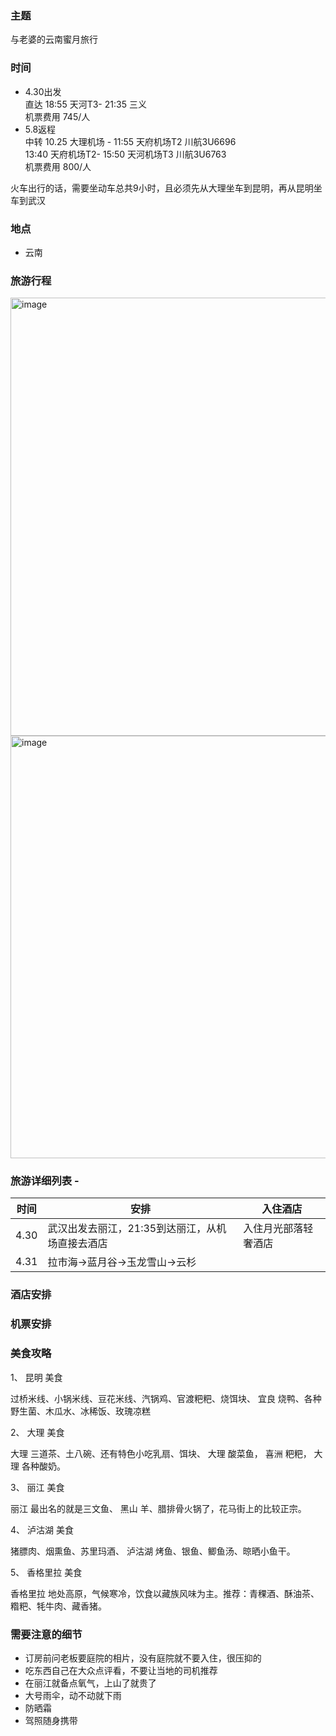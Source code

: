 ### 主题
与老婆的云南蜜月旅行

### 时间
- 4.30出发
   </br>直达 18:55 天河T3- 21:35 三义</br>
   机票费用 745/人
- 5.8返程
  </br> 中转 10.25 大理机场 - 11:55 天府机场T2 川航3U6696</br>
       13:40 天府机场T2- 15:50 天河机场T3 川航3U6763</br>
  机票费用 800/人</br>

火车出行的话，需要坐动车总共9小时，且必须先从大理坐车到昆明，再从昆明坐车到武汉


### 地点
- 云南

### 旅游行程
<img width="701" alt="image" src="https://user-images.githubusercontent.com/99648697/164952694-b9974108-0209-4df8-b8d2-2c0102d82c39.png">
<img width="676" alt="image" src="https://user-images.githubusercontent.com/99648697/164959702-2ff5ebb7-0ba8-46e4-8274-f65e88234f75.png">



### 旅游详细列表 -
|时间|安排|入住酒店|
|----|----|------|
|4.30|武汉出发去丽江，21:35到达丽江，从机场直接去酒店|入住月光部落轻奢酒店|
|4.31|拉市海->蓝月谷->玉龙雪山->云杉

### 酒店安排

### 机票安排

### 美食攻略
1、 昆明 美食

过桥米线、小锅米线、豆花米线、汽锅鸡、官渡粑粑、烧饵块、 宜良 烧鸭、各种野生菌、木瓜水、冰稀饭、玫瑰凉糕

2、 大理 美食

大理 三道茶、土八碗、还有特色小吃乳扇、饵块、 大理 酸菜鱼， 喜洲 粑粑， 大理 各种酸奶。

3、 丽江 美食

丽江 最出名的就是三文鱼、 黑山 羊、腊排骨火锅了，花马街上的比较正宗。

4、 泸沽湖 美食

猪膘肉、烟熏鱼、苏里玛酒、 泸沽湖 烤鱼、银鱼、鲫鱼汤、晾晒小鱼干。

5、 香格里拉 美食

香格里拉 地处高原，气候寒冷，饮食以藏族风味为主。推荐：青稞酒、酥油茶、糌粑、牦牛肉、藏香猪。

### 需要注意的细节
- 订房前问老板要庭院的相片，没有庭院就不要入住，很压抑的
- 吃东西自己在大众点评看，不要让当地的司机推荐
- 在丽江就备点氧气，上山了就贵了
- 大号雨伞，动不动就下雨
- 防晒霜
- 驾照随身携带
